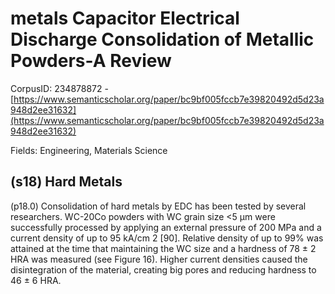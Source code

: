 # metals Capacitor Electrical Discharge Consolidation of Metallic Powders-A Review

CorpusID: 234878872 - [https://www.semanticscholar.org/paper/bc9bf005fccb7e39820492d5d23a948d2ee31632](https://www.semanticscholar.org/paper/bc9bf005fccb7e39820492d5d23a948d2ee31632)

Fields: Engineering, Materials Science

## (s18) Hard Metals
(p18.0) Consolidation of hard metals by EDC has been tested by several researchers. WC-20Co powders with WC grain size <5 µm were successfully processed by applying an external pressure of 200 MPa and a current density of up to 95 kA/cm 2 [90]. Relative density of up to 99% was attained at the time that maintaining the WC size and a hardness of 78 ± 2 HRA was measured (see Figure 16). Higher current densities caused the disintegration of the material, creating big pores and reducing hardness to 46 ± 6 HRA. 
